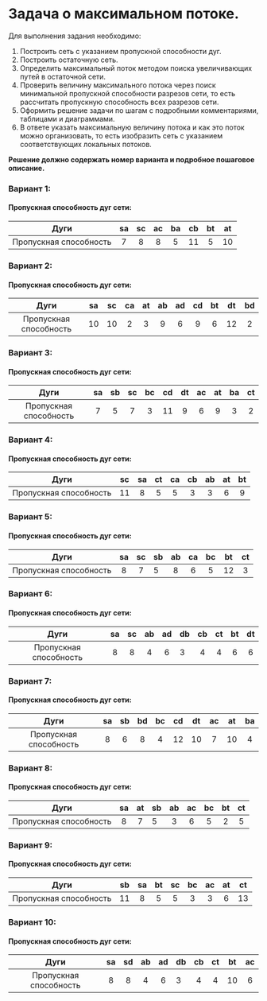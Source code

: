 # Задача о максимальном потоке.

Для выполнения задания необходимо: 
1. Построить сеть с указанием пропускной способности дуг.
2. Построить остаточную сеть.
3. Определить максимальный поток методом поиска увеличивающих путей в остаточной сети.
4. Проверить величину максимального потока через поиск минимальной пропускной способности разрезов сети, то есть рассчитать пропускную способность всех разрезов сети.
5. Оформить решение задачи по шагам с подробными комментариями, таблицами и диаграммами.
6. В ответе указать максимальную величину потока и как это поток можно организовать, то есть изобразить сеть с указанием соответствующих локальных потоков.


**Решение должно содержать номер варианта и подробное пошаговое описание.**


### Вариант 1:
#### Пропускная способность дуг сети:

|          Дуги          | sa | sс | aс | ba | cb | bt | at |
|:----------------------:|:--:|:--:|:--:|:--:|:--:|:--:|:--:|
| Пропускная способность | 7  | 8  | 8  | 5  | 11 | 5 | 10  |

### Вариант 2:
#### Пропускная способность дуг сети:

|          Дуги          | sa | sc | ca | at | ab | ad | cd | bt | dt | bd |
|:----------------------:|:--:|:--:|:--:|:--:|:--:|:--:|:--:|:--:|:--:|:--:|
| Пропускная способность | 10 | 10 | 2  | 3  | 9  | 6  | 9  | 6  | 12 |  2 |

### Вариант 3:
#### Пропускная способность дуг сети:

|          Дуги          | sa | sb | sc | bc | cd | dt | ac | at | ba | ct |
|:----------------------:|:--:|:--:|:--:|:--:|:--:|:--:|:--:|:--:|:--:|:--:|
| Пропускная способность | 7  | 5  | 7  | 3  | 11 | 9  | 6  | 9  |  3 |  2 |

### Вариант 4:
#### Пропускная способность дуг сети:

|          Дуги          | sc | sa | ct | ca | cb | ab | at | bt |
|:----------------------:|:--:|:--:|:--:|:--:|:--:|:--:|:--:|:--:|
| Пропускная способность | 11 | 8  | 5  | 5  | 3  | 3  | 6  | 9  |

### Вариант 5:
#### Пропускная способность дуг сети:

|          Дуги          | sa | sс | sb | ab | ca | bc | bt | ct |
|:----------------------:|:--:|:--:|----|:--:|:--:|:--:|:--:|:--:|
| Пропускная способность | 8  | 7  | 5  | 8  | 6  | 5  | 12  | 3  |

### Вариант 6:
#### Пропускная способность дуг сети:

|          Дуги          | sa | sc | ab | ad | db | cb | ct | bt | dt |
|:----------------------:|:--:|:--:|:--:|:--:|----|:--:|:--:|:--:|:--:|
| Пропускная способность | 8  | 8  | 4  | 6  | 3  | 4  | 4  | 6  | 6  |

### Вариант 7:
#### Пропускная способность дуг сети:

|          Дуги          | sa | sb | bd | bc | cd | dt | ac | at | ba |
|:----------------------:|:--:|:--:|:--:|:--:|:--:|:--:|:--:|:--:|:--:|
| Пропускная способность | 8  | 6  | 8  | 4  | 12 | 10 | 7  | 10 |  4 |

### Вариант 8:
#### Пропускная способность дуг сети:

|          Дуги          | sa | at | sb | ab | ac | bc | bt | ct |
|:----------------------:|:--:|:--:|----|:--:|:--:|:--:|:--:|:--:|
| Пропускная способность | 8  | 7  | 5  | 3  | 6  | 5  | 2  | 5  |

### Вариант 9:
#### Пропускная способность дуг сети:

|          Дуги          | sb | sa | bt | sc | bc | ac | at | ct |
|:----------------------:|:--:|:--:|:--:|:--:|:--:|:--:|:--:|:--:|
| Пропускная способность | 11 | 8  | 5  | 5  | 3  | 3  | 6  | 13 |


### Вариант 10:
#### Пропускная способность дуг сети:

|          Дуги          | sa | sd | ab | ad | db | cb | ct | bt | ac |
|:----------------------:|:--:|:--:|:--:|:--:|----|:--:|:--:|:--:|:--:|
| Пропускная способность | 8  | 8  | 4  | 6  | 3  | 4  | 4  | 10 | 6  |
